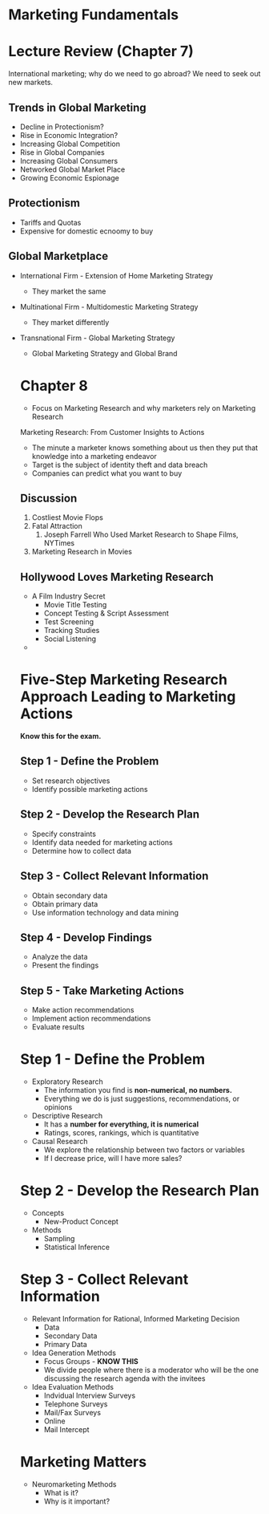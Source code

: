 # Marketing Fundamentals

# Lecture Review (Chapter 7)

International marketing; why do we need to go abroad? We need to seek out new markets.

## Trends in Global Marketing

- Decline in Protectionism?
- Rise in Economic Integration?
- Increasing Global Competition
- Rise in Global Companies
- Increasing Global Consumers
- Networked Global Market Place
- Growing Economic Espionage

## Protectionism

- Tariffs and Quotas
- Expensive for domestic ecnoomy to buy

## Global Marketplace

- International Firm - Extension of Home Marketing Strategy
    - They market the same
- Multinational Firm - Multidomestic Marketing Strategy
    - They market differently
- Transnational Firm - Global Marketing Strategy
    - Global Marketing Strategy and Global Brand

    # Chapter 8

    - Focus on Marketing Research and why marketers rely on Marketing Research

    Marketing Research: From Customer Insights to Actions

    - The minute a marketer knows something about us then they put that knowledge into a marketing endeavor
    - Target is the subject of identity theft and data breach
    - Companies can predict what you want to buy

    ## Discussion

    1. Costliest Movie Flops
    2. Fatal Attraction
        1. Joseph Farrell Who Used Market Research to Shape Films, NYTimes
    3. Marketing Research in Movies

    ## Hollywood Loves Marketing Research

    - A Film Industry Secret
        - Movie Title Testing
        - Concept Testing & Script Assessment
        - Test Screening
        - Tracking Studies
        - Social Listening
    - 

    # Five-Step Marketing Research Approach Leading to Marketing Actions

    **Know this for the exam.**

    ## Step 1 - Define the Problem

    - Set research objectives
    - Identify possible marketing actions

    ## Step 2 - Develop the Research Plan

    - Specify constraints
    - Identify data needed for marketing actions
    - Determine how to collect data

    ## Step 3 - Collect Relevant Information

    - Obtain secondary data
    - Obtain primary data
    - Use information technology and data mining

    ## Step 4 - Develop Findings

    - Analyze the data
    - Present the findings

    ## Step 5 - Take Marketing Actions

    - Make action recommendations
    - Implement action recommendations
    - Evaluate results

    # Step 1 - Define the Problem

    - Exploratory Research
        - The information you find is **non-numerical, no numbers.**
        - Everything we do is just suggestions, recommendations, or opinions
    - Descriptive Research
        - It has a **number for everything, it is numerical**
        - Ratings, scores, rankings, which is quantitative
    - Causal Research
        - We explore the relationship between two factors or variables
        - If I decrease price, will I have more sales?

    # Step 2 - Develop the Research Plan

    - Concepts
        - New-Product Concept
    - Methods
        - Sampling
        - Statistical Inference

    # Step 3 - Collect Relevant Information

    - Relevant Information for Rational, Informed Marketing Decision
        - Data
        - Secondary Data
        - Primary Data
    - Idea Generation Methods
        - Focus Groups - **KNOW THIS**
        - We divide people where there is a moderator who will be the one discussing the research agenda with the invitees
    - Idea Evaluation Methods
        - Indvidual Interview Surveys
        - Telephone Surveys
        - Mail/Fax Surveys
        - Online
        - Mail Intercept

    # Marketing Matters

    - Neuromarketing Methods
        - What is it?
        - Why is it important?